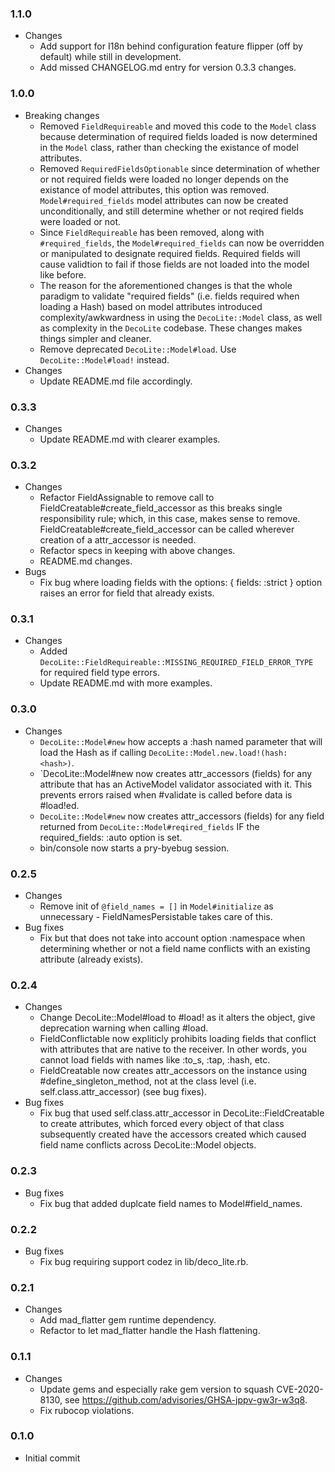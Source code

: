 ### 1.1.0
* Changes
  * Add support for I18n behind configuration feature flipper (off by default) while still in development.
  * Add missed CHANGELOG.md entry for version 0.3.3 changes.

### 1.0.0
* Breaking changes
  * Removed `FieldRequireable` and moved this code to the `Model` class because determination of required fields loaded is now determined in the `Model` class, rather than checking the existance of model attributes.
  * Removed `RequiredFieldsOptionable` since determination of whether or not required fields were loaded no longer depends on the existance of model attributes, this option was removed. `Model#required_fields` model attributes can now be created unconditionally, and still determine whether or not reqired fields were loaded or not.
  * Since `FieldRequireable` has been removed, along with `#required_fields`, the `Model#required_fields` can now be overridden or manipulated to designate required fields. Required fields will cause validtion to fail if those fields are not loaded into the model like before.
  * The reason for the aforementioned changes is that the whole paradigm to validate "required fields" (i.e. fields required when loading a Hash) based on model attributes introduced complexity/awkwardness in using the `DecoLite::Model` class, as well as complexity in the `DecoLite` codebase. These changes makes things simpler and cleaner.
  * Remove deprecated `DecoLite::Model#load`. Use `DecoLite::Model#load!` instead.
* Changes
  * Update README.md file accordingly.

### 0.3.3
* Changes
  * Update README.md with clearer examples.

### 0.3.2
* Changes
  * Refactor FieldAssignable to remove call to FieldCreatable#create_field_accessor as this breaks single responsibility rule; which, in this case, makes sense to remove. FieldCreatable#create_field_accessor can be called wherever creation of a attr_accessor is needed.
  * Refactor specs in keeping with above changes.
  * README.md changes.
* Bugs
  * Fix bug where loading fields with the options: { fields: :strict } option raises an error for field that already exists.

### 0.3.1
* Changes
  * Added `DecoLite::FieldRequireable::MISSING_REQUIRED_FIELD_ERROR_TYPE` for required field type errors.
  * Update README.md with more examples.

### 0.3.0
* Changes
  * `DecoLite::Model#new` how accepts a :hash named parameter that will load the Hash as if calling `DecoLite::Model.new.load!(hash: <hash>)`.
  * `DecoLite::Model#new now creates attr_accessors (fields) for any attribute that has an ActiveModel validator associated with it. This prevents errors raised when #validate is called before data is #load!ed.
  * `DecoLite::Model#new` now creates attr_accessors (fields) for any field returned from `DecoLite::Model#reqired_fields` IF the required_fields: :auto option is set.
  * bin/console now starts a pry-byebug session.

### 0.2.5
* Changes
  * Remove init of `@field_names = []` in `Model#initialize` as unnecessary - FieldNamesPersistable takes care of this.
* Bug fixes
  * Fix but that does not take into account option :namespace when determining whether or not a field name conflicts with an existing attribute (already exists).

### 0.2.4
* Changes
  * Change DecoLite::Model#load to #load! as it alters the object, give deprecation warning when calling #load.
  * FieldConflictable now expliticly prohibits loading fields that conflict with attributes that are native to the receiver. In other words, you cannot load fields with names like :to_s, :tap, :hash, etc.
  * FieldCreatable now creates attr_accessors on the instance using #define_singleton_method, not at the class level (i.e. self.class.attr_accessor) (see bug fixes).
* Bug fixes
  * Fix bug that used self.class.attr_accessor in DecoLite::FieldCreatable to create attributes, which forced every object of that class subsequently created have the accessors created which caused field name conflicts across DecoLite::Model objects.

### 0.2.3
* Bug fixes
  * Fix bug that added duplcate field names to Model#field_names.

### 0.2.2
* Bug fixes
  * Fix bug requiring support codez in lib/deco_lite.rb.

### 0.2.1
* Changes
  * Add mad_flatter gem runtime dependency.
  * Refactor to let mad_flatter handle the Hash flattening.

### 0.1.1
* Changes
  * Update gems and especially rake gem version to squash CVE-2020-8130, see https://github.com/advisories/GHSA-jppv-gw3r-w3q8.
  * Fix rubocop violations.

### 0.1.0
* Initial commit

